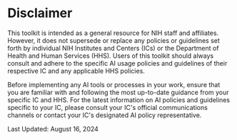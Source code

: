 # Disclaimer

This toolkit is intended as a general resource for NIH staff and affiliates. However, it does not supersede or replace any policies or guidelines set forth by individual NIH Institutes and Centers (ICs) or the Department of Health and Human Services (HHS). Users of this toolkit should always consult and adhere to the specific AI usage policies and guidelines of their respective IC and any applicable HHS policies.

Before implementing any AI tools or processes in your work, ensure that you are familiar with and following the most up-to-date guidance from your specific IC and HHS. For the latest information on AI policies and guidelines specific to your IC, please consult your IC's official communications channels or contact your IC's designated AI policy representative.

Last Updated: August 16, 2024
